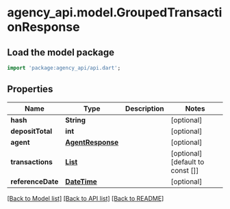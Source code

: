 # agency_api.model.GroupedTransactionResponse

## Load the model package
```dart
import 'package:agency_api/api.dart';
```

## Properties
Name | Type | Description | Notes
------------ | ------------- | ------------- | -------------
**hash** | **String** |  | [optional] 
**depositTotal** | **int** |  | [optional] 
**agent** | [**AgentResponse**](AgentResponse.md) |  | [optional] 
**transactions** | [**List<TransactionDetailResponse>**](TransactionDetailResponse.md) |  | [optional] [default to const []]
**referenceDate** | [**DateTime**](DateTime.md) |  | [optional] 

[[Back to Model list]](../README.md#documentation-for-models) [[Back to API list]](../README.md#documentation-for-api-endpoints) [[Back to README]](../README.md)



